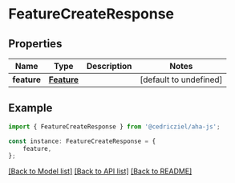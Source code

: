 # FeatureCreateResponse


## Properties

Name | Type | Description | Notes
------------ | ------------- | ------------- | -------------
**feature** | [**Feature**](Feature.md) |  | [default to undefined]

## Example

```typescript
import { FeatureCreateResponse } from '@cedricziel/aha-js';

const instance: FeatureCreateResponse = {
    feature,
};
```

[[Back to Model list]](../README.md#documentation-for-models) [[Back to API list]](../README.md#documentation-for-api-endpoints) [[Back to README]](../README.md)
